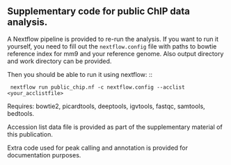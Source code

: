 ## Supplementary code for public ChIP data analysis.

A Nextflow pipeline is provided to re-run the analysis. If you want to run it yourself, you need to fill out the `nextflow.config` file with paths to bowtie reference index for mm9 and your reference genome. Also output directory and work directory can be provided.

Then you should be able to run it using nextflow: ::

     nextflow run public_chip.nf -c nextflow.config --acclist <your_acclistfile> 

Requires: bowtie2, picardtools, deeptools, igvtools, fastqc, samtools, bedtools.

Accession list data file is provided as part of the supplementary material of this publication.

Extra code used for peak calling and annotation is provided for documentation purposes.
